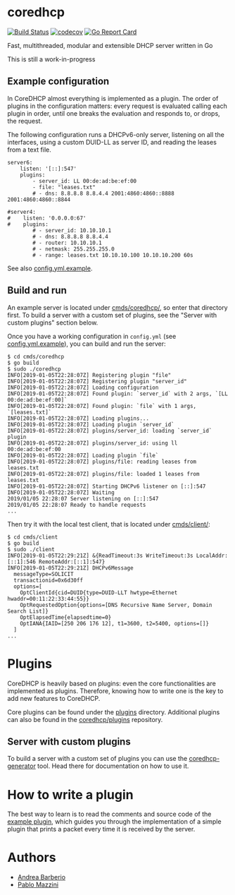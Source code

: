 # coredhcp

[![Build Status](https://travis-ci.org/coredhcp/coredhcp.svg?branch=master)](https://travis-ci.org/coredhcp/coredhcp)
[![codecov](https://codecov.io/gh/coredhcp/coredhcp/branch/master/graph/badge.svg)](https://codecov.io/gh/coredhcp/coredhcp)
[![Go Report Card](https://goreportcard.com/badge/github.com/coredhcp/coredhcp)](https://goreportcard.com/report/github.com/coredhcp/coredhcp)

Fast, multithreaded, modular and extensible DHCP server written in Go

This is still a work-in-progress

## Example configuration

In CoreDHCP almost everything is implemented as a plugin. The order of plugins in the configuration matters: every request is evaluated calling each plugin in order, until one breaks the evaluation and responds to, or drops, the request.

The following configuration runs a DHCPv6-only server, listening on all the interfaces, using a custom DUID-LL as server ID, and reading the leases from a text file.

```
server6:
    listen: '[::]:547'
    plugins:
        - server_id: LL 00:de:ad:be:ef:00
        - file: "leases.txt"
        # - dns: 8.8.8.8 8.8.4.4 2001:4860:4860::8888 2001:4860:4860::8844

#server4:
#    listen: '0.0.0.0:67'
#    plugins:
        # - server_id: 10.10.10.1
        # - dns: 8.8.8.8 8.8.4.4
        # - router: 10.10.10.1
        # - netmask: 255.255.255.0
        # - range: leases.txt 10.10.10.100 10.10.10.200 60s
```

See also [config.yml.example](cmds/coredhcp/config.yml.example).

## Build and run

An example server is located under [cmds/coredhcp/](cmds/coredhcp/), so enter that
directory first. To build a server with a custom set of plugins, see the "Server
with custom plugins" section below.

Once you have a working configuration in `config.yml` (see [config.yml.example](cmds/coredhcp/config.yml.example)), you can build and run the server:
```
$ cd cmds/coredhcp
$ go build
$ sudo ./coredhcp
INFO[2019-01-05T22:28:07Z] Registering plugin "file"
INFO[2019-01-05T22:28:07Z] Registering plugin "server_id"
INFO[2019-01-05T22:28:07Z] Loading configuration
INFO[2019-01-05T22:28:07Z] Found plugin: `server_id` with 2 args, `[LL 00:de:ad:be:ef:00]`
INFO[2019-01-05T22:28:07Z] Found plugin: `file` with 1 args, `[leases.txt]`
INFO[2019-01-05T22:28:07Z] Loading plugins...
INFO[2019-01-05T22:28:07Z] Loading plugin `server_id`
INFO[2019-01-05T22:28:07Z] plugins/server_id: loading `server_id` plugin
INFO[2019-01-05T22:28:07Z] plugins/server_id: using ll 00:de:ad:be:ef:00
INFO[2019-01-05T22:28:07Z] Loading plugin `file`
INFO[2019-01-05T22:28:07Z] plugins/file: reading leases from leases.txt
INFO[2019-01-05T22:28:07Z] plugins/file: loaded 1 leases from leases.txt
INFO[2019-01-05T22:28:07Z] Starting DHCPv6 listener on [::]:547
INFO[2019-01-05T22:28:07Z] Waiting
2019/01/05 22:28:07 Server listening on [::]:547
2019/01/05 22:28:07 Ready to handle requests
...
```

Then try it with the local test client, that is located under
[cmds/client/](cmds/client):
```
$ cd cmds/client
$ go build
$ sudo ./client
INFO[2019-01-05T22:29:21Z] &{ReadTimeout:3s WriteTimeout:3s LocalAddr:[::1]:546 RemoteAddr:[::1]:547}
INFO[2019-01-05T22:29:21Z] DHCPv6Message
  messageType=SOLICIT
  transactionid=0x6d30ff
  options=[
    OptClientId{cid=DUID{type=DUID-LLT hwtype=Ethernet hwaddr=00:11:22:33:44:55}}
    OptRequestedOption{options=[DNS Recursive Name Server, Domain Search List]}
    OptElapsedTime{elapsedtime=0}
    OptIANA{IAID=[250 206 176 12], t1=3600, t2=5400, options=[]}
  ]
...
```

# Plugins

CoreDHCP is heavily based on plugins: even the core functionalities are
implemented as plugins. Therefore, knowing how to write one is the key to add
new features to CoreDHCP.

Core plugins can be found under the [plugins](/plugins/) directory. Additional
plugins can also be found in the
[coredhcp/plugins](https://github.com/coredhcp/plugins) repository.

## Server with custom plugins

To build a server with a custom set of plugins you can use the
[coredhcp-generator](/cmds/coredhcp-generator/) tool. Head there for
documentation on how to use it.

# How to write a plugin

The best way to learn is to read the comments and source code of the
[example plugin](plugins/example/), which guides you through the implementation
of a simple plugin that prints a packet every time it is received by the server.


# Authors

* [Andrea Barberio](https://github.com/insomniacslk)
* [Pablo Mazzini](https://github.com/pmazzini)
